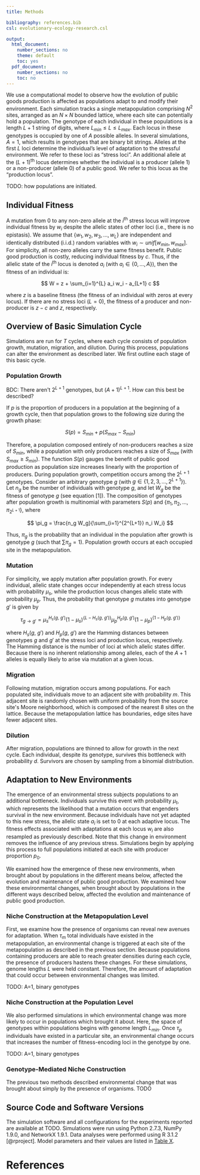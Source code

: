 ```yaml
---
title: Methods

bibliography: references.bib
csl: evolutionary-ecology-research.csl

output:
  html_document:
    number_sections: no
    theme: default
    toc: yes
  pdf_document:
    number_sections: no
    toc: no
---
```


We use a computational model to observe how the evolution of public goods production is affected as populations adapt to and modify their environment. Each simulation tracks a single metapopulation comprising $N^2$ sites, arranged as an $N×N$ bounded lattice, where each site can potentially hold a population. The genotype of each individual in these populations is a length $L+1$ string of digits, where $L_{min} \le L \le L_{max}$. Each locus in these genotypes is occupied by one of $A$ possible alleles. In several simulations, $A=1$, which results in genotypes that are binary bit strings. Alleles at the first $L$ loci determine the individual’s level of adaptation to the stressful environment. We refer to these loci as “stress loci”. An additional allele at the $(L+1)$<sup>th</sup> locus determines whether the individual is a producer (allele $1$) or a non-producer (allele $0$) of a public good. We refer to this locus as the “production locus”.

TODO: how populations are initiated.


## Individual Fitness
A mutation from $0$ to any non-zero allele at the $i$<sup>th</sup> stress locus will improve individual fitness by $w_i$ despite the allelic states of other loci (i.e., there is no epistasis). We assume that $\{w_1, w_2, w_3, \ldots, w_L\}$ are independent and identically distributed (i.i.d.) random variables with $w_i \sim unif[w_{min}, w_{max}]$. For simplicity, all non-zero alleles carry the same fitness benefit. Public good production is costly, reducing individual fitness by $c$. Thus, if the allelic state of the $i$<sup>th</sup> locus is denoted $a_i$ (with $a_i \in \{0, \ldots, A\}$), then the fitness of an individual is:

$$
W = z + \sum_{i=1}^{L} a_i w_i - a_{L+1} c
$$

where $z$ is a baseline fitness (the fitness of an individual with zeros at every locus). If there are no stress loci ($L=0$), the fitness of a producer and non-producer is $z-c$ and $z$, respectively.


## Overview of Basic Simulation Cycle

Simulations are run for $T$ cycles, where each cycle consists of population growth, mutation, migration, and dilution. During this process, populations can alter the environment as described later. We first outline each stage of this basic cycle.


### Population Growth

BDC: There aren't $2^{L+1}$ genotypes, but $(A+1)^{L+1}$. How can this best be described?

If $p$ is the proportion of producers in a population at the beginning of a growth cycle, then that population grows to the following size during the growth phase:

$$
S(p) = S_{min} + p (S_{max} - S_{min})
$$

Therefore, a population composed entirely of non-producers reaches a size of $S_{min}$, while a population with only producers reaches a size of $S_{max}$ (with $S_{max} \ge S_{min}$). The function $S(p)$ gauges the benefit of public good production as population size increases linearly with the proportion of producers. During population growth, competition occurs among the $2^{L+1}$ genotypes. Consider an arbitrary genotype $g$ (with $g \in \{1, 2, 3, \ldots, 2^{L+1}\}$). Let $n_g$ be the number of individuals with genotype $g$, and let $W_g$ be the fitness of genotype $g$ (see equation [1]). The composition of genotypes after population growth is multinomial with parameters $S(p)$ and $\{\pi_1, \pi_2, \ldots, \pi_{2^{L+1}}\}$, where

$$
\pi_g = \frac{n_g W_g}{\sum_{i=1}^{2^{L+1}} n_i W_i}
$$

Thus, $\pi_g$ is the probability that an individual in the population after growth is genotype $g$ (such that $\sum \pi_g = 1$). Population growth occurs at each occupied site in the metapopulation.


### Mutation

For simplicity, we apply mutation after population growth. For every individual, allelic state changes occur independently at each stress locus with probability $\mu_{s}$, while the production locus changes allelic state with probability $\mu_{p}$. Thus, the probability that genotype $g$ mutates into genotype $g'$ is given by

$$
\tau_{g \rightarrow g'} = \mu_{s}^{H_{s}(g,~g')}(1-\mu_{s})^{\{L-H_{s}(g,~g')\}} \mu_{p}^{H_{p}(g,~g')} (1-\mu_{p})^{\{1-H_{p}(g,~g')\}}
$$

where $H_{s}(g,~g')$ and $H_{p}(g,~g')$ are the Hamming distances between genotypes $g$ and $g'$ at the stress loci and production locus, respectively. The Hamming distance is the number of loci at which allelic states differ. Because there is no inherent relationship among alleles, each of the $A + 1$ alleles is equally likely to arise via mutation at a given locus.


### Migration

Following mutation, migration occurs among populations. For each populated site, individuals move to an adjacent site with probability $m$. This adjacent site is randomly chosen with uniform probability from the source site's Moore neighborhood, which is composed of the nearest 8 sites on the lattice. Because the metapopulation lattice has boundaries, edge sites have fewer adjacent sites.


### Dilution

After migration, populations are thinned to allow for growth in the next cycle. Each individual, despite its genotype, survives this bottleneck with probability $d$. Survivors are chosen by sampling from a binomial distribution.


## Adaptation to New Environments

The emergence of an environmental stress subjects populations to an additional bottleneck. Individuals survive this event with probability $\mu_{t}$, which represents the likelihood that a mutation occurs that engenders survival in the new environment. Because individuals have not yet adapted to this new stress, the allelic state $a_{i}$ is set to $0$ at each adaptive locus. The fitness effects associated with adaptations at each locus $w_{i}$ are also resampled as previously described. Note that this change in environment removes the influence of any previous stress. Simulations begin by applying this process to full populations initiated at each site with producer proportion $p_{0}$.

We examined how the emergence of these new environments, when brought about by populations in the different means below, affected the evolution and maintenance of public good production. We examined how these environmental changes, when brought about by populations in the different ways described below, affected the evolution and maintenance of public good production.


### Niche Construction at the Metapopulation Level

First, we examine how the presence of organisms can reveal new avenues for adaptation. When $\tau_{m}$ total individuals have existed in the metapopulation, an environmental change is triggered at each site of the metapopulation as described in the previous section. Because populations containing producers are able to reach greater densities during each cycle, the presence of producers hastens these changes. For these simulations, genome lengths $L$ were held constant. Therefore, the amount of adaptation that could occur between environmental changes was limited. 

TODO: A=1, binary genotypes


### Niche Construction at the Population Level

We also performed simulations in which environmental change was more likely to occur in populations which brought it about. Here, the space of genotypes within populations begins with genome length $L_{min}$. Once $\tau_{p}$ individuals have existed in a particular site, an environmental change occurs that increases the number of fitness-encoding loci in the genotype by one.

TODO: A=1, binary genotypes


### Genotype-Mediated Niche Construction

The previous two methods described environmental change that was brought about simply by the presence of organisms. TODO



## Source Code and Software Versions

The simulation software and all configurations for the experiments reported are available at TODO. Simulations were run using Python 2.7.3, NumPy 1.9.0, and NetworkX 1.9.1. Data analyses were performed using R 3.1.2 [@rproject]. Model parameters and their values are listed in [Table X](https://github.com/briandconnelly/nicheconstruct/blob/master/paper/table_of_parameters.md).

# References
